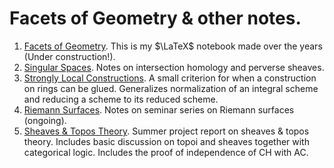 # Facets of Geometry & other notes.

1. [Facets of Geometry](https://whendustsettles.github.io/Notes-FoG/TheFoG.pdf). This is my $\LaTeX$ notebook made over the years (Under construction!).
2. [Singular Spaces](https://whendustsettles.github.io/Notes-FoG/SingSpaces.pdf). Notes on intersection homology and perverse sheaves.
3. [Strongly Local Constructions](https://whendustsettles.github.io/Notes-FoG/SLConstr.pdf). A small criterion for when a construction on rings can be glued. Generalizes normalization of an integral scheme and reducing a scheme to its reduced scheme.
4. [Riemann Surfaces](https://whendustsettles.github.io/Notes-FoG/RiemSurf.pdf). Notes on seminar series on Riemann surfaces (ongoing).
5. [Sheaves & Topos Theory](https://whendustsettles.github.io/Notes-FoG/Sheaves%20%26%20Toposes.pdf). Summer project report on sheaves & topos theory. Includes basic discussion on topoi and sheaves together with categorical logic. Includes the proof of independence of CH with AC.
